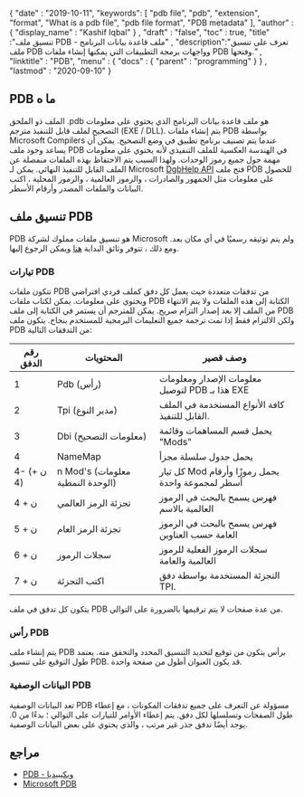 {
  "date" : "2019-10-11",
  "keywords": [ "pdb file", "pdb", "extension", "format", "What is a pdb file", "pdb file format", "PDB metadata" ],
  "author" : {
    "display_name" : "Kashif Iqbal"
} ,
  "draft" : "false",
  "toc" : true,
  "title" :"تنسيق ملف PDB - ملف قاعدة بيانات البرنامج" ,
  "description":"تعرف على تنسيق ملف PDB وواجهات برمجة التطبيقات التي يمكنها إنشاء ملفات PDB وفتحها." ,
  "linktitle" : "PDB",
  "menu" : {
    "docs" : {
      "parent" : "programming"
}
} ,
  "lastmod" : "2020-09-10"
}

## PDB ما ه

الملف ذو الملحق .pdb هو ملف قاعدة بيانات البرنامج الذي يحتوي على معلومات التصحيح لملف قابل للتنفيذ مترجم (EXE / DLL). يتم إنشاء ملفات PDB بواسطة Microsoft Compilers عندما يتم تصنيف برنامج تطبيق في وضع التصحيح. يمكن أن يساعد وجود ملف PDB في الهندسة العكسية للملف التنفيذي لأنه يحتوي على معلومات مهمة حول جميع رموز الوحدات. ولهذا السبب يتم الاحتفاظ بهذه الملفات منفصلة عن الملف القابل للتنفيذ النهائي. يمكن لـ Microsoft [DgbHelp API](https://docs.microsoft.com/en-us/windows/win32/debug/dbghelp-functions) فتح ملف PDB للحصول على معلومات مثل الجمهور والصادرات ، والرموز العالمية ، والرموز المحلية ، اكتب البيانات والملفات المصدر وأرقام الأسطر.

## تنسيق ملف PDB

PDB هو تنسيق ملفات مملوك لشركة Microsoft ولم يتم توثيقه رسميًا في أي مكان بعد. ومع ذلك ، تتوفر وثائق البداية [هنا](https://github.com/Microsoft/microsoft-pdb) ويمكن الرجوع إليها.

### تيارات PDB

تتكون ملفات PDB من تدفقات متعددة حيث يعمل كل دفق كملف فردي افتراضي ويحتوي على معلومات. يمكن لكتاب ملفات PDB الكتابة إلى هذه الملفات ولا يتم الانتهاء من الملف إلا بعد إصدار التزام صريح. يمكن للمترجم أن يستمر في الكتابة إلى ملف PDB ولكن الالتزام فقط إذا تمت ترجمة جميع التعليمات البرمجية للمستخدم بنجاح. يتكون ملف PDB من التدفقات التالية:

| رقم الدفق | المحتويات | وصف قصير |
---|---|---|
| 1 | Pdb (رأس) | معلومات الإصدار ومعلومات لتوصيل PDB هذا بـ EXE |
| 2 | Tpi (مدير النوع) | كافة الأنواع المستخدمة في الملف القابل للتنفيذ. |
| 3 | Dbi (معلومات التصحيح) | يحمل قسم المساهمات وقائمة "Mods" |
| 4 | NameMap | يحمل جدول سلسلة مجزأ |
| 4- (ن + 4) | n Mod's (معلومات الوحدة النمطية) | كل تيار Mod يحمل رموزًا وأرقام أسطر لمجموعة واحدة |
| ن + 4 | تجزئة الرمز العالمي | فهرس يسمح بالبحث في الرموز العالمية بالاسم |
| ن + 5 | تجزئة الرمز العام | فهرس يسمح بالبحث في الرموز العامة حسب العناوين |
| ن + 6 | سجلات الرموز | سجلات الرموز الفعلية للرموز العالمية والعامة |
| ن + 7 | اكتب التجزئة | التجزئة المستخدمة بواسطة دفق TPI. |

يتكون كل تدفق في ملف PDB من عدة صفحات لا يتم ترقيمها بالضرورة على التوالي.

### رأس PDB

يتم إنشاء ملف PDB برأس يتكون من توقيع لتحديد التنسيق المحدد والتحقق منه. يعتمد طول التوقيع على تنسيق PDB. قد يكون العنوان أطول من صفحة واحدة.

### البيانات الوصفية PDB
تعد البيانات الوصفية PDB مسؤولة عن التعرف على جميع تدفقات المكونات ، مع إعطاء طول الصفحات وتسلسلها لكل دفق. يتم إعطاء الأوامر للتيارات على التوالي ؛ بدءًا من 0. يوجد أيضًا تدفق جذر غير مرتب ، والذي يحتوي على بعض البيانات الوصفية.

## مراجع
* [PDB - ويكيبيديا](https://en.wikipedia.org/wiki/Program_database)
* [Microsoft PDB](https://github.com/Microsoft/microsoft-pdb)


